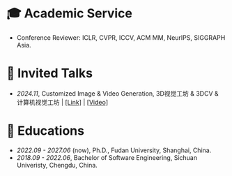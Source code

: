# 🎓 Academic Service
- Conference Reviewer: ICLR, CVPR, ICCV, ACM MM, NeurIPS, SIGGRAPH Asia.

# 💬 Invited Talks
- *2024.11*, Customized Image & Video Generation, 3D视觉工坊 & 3DCV & 计算机视觉工坊 \| [\[Link\]](https://mp.weixin.qq.com/s/j6qBhzircJHQIQGTwGUu-g) \| [\[Video\]](https://youtu.be/wAiL3DLz9-E)

# 📖 Educations
- *2022.09 - 2027.06* (now), Ph.D., Fudan University, Shanghai, China.
- *2018.09 - 2022.06*, Bachelor of Software Engineering, Sichuan Univeristy, Chengdu, China.

<!-- 
- *2021.06*, Audio & Speech Synthesis, Huawei internal talk
- *2021.03*, Non-autoregressive Speech Synthesis, PaperWeekly & biendata \| [\[video\]](https://www.bilibili.com/video/BV1uf4y1t7Hr/)
- *2020.12*, Non-autoregressive Speech Synthesis, Huawei Noah's Ark Lab internal talk 
-->

<!-- # 💻 Internships
- *2021.06 - 2021.09*, Alibaba, Hangzhou.
- *2019.05 - 2020.02*, [EnjoyMusic](https://enjoymusic.ai/), Hangzhou.
- *2019.02 - 2019.05*, [YiWise](https://www.yiwise.com/), Hangzhou.
- *2018.08 - 2019.02*, [MSRA, machine learning Group](https://www.microsoft.com/en-us/research/group/machine-learning-research-group/), Beijing.
- *2018.01 - 2018.06*, [NetEase, AI department](https://hr.163.com/zc/12-ai/index.html), Hangzhou.
- *2017.08 - 2018.12*, DashBase (acquired by [Cisco](https://blogs.cisco.com/news/349511)), Hangzhou. -->
